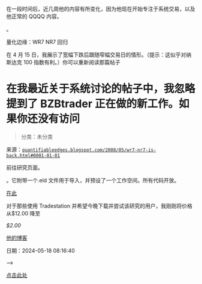 在一段时间后，近几周他的内容有所变化，因为他现在开始专注于系统交易，以及他正常的 QQQQ 内容。

。

量化边缘：WR7 NR7 回归

在 4 月 15 日，我展示了宽幅下跌后跟随窄幅交易日的情形。（提示：这似乎对纳斯达克 100 指数有利。）你可以重新阅读那篇帖子

# 在我最近关于系统讨论的帖子中，我忽略提到了 BZBtrader 正在做的新工作。如果你还没有访问

> 分类：未分类

来源：[`quantifiableedges.blogspot.com/2008/05/wr7-nr7-is-back.html#0001-01-01`](http://quantifiableedges.blogspot.com/2008/05/wr7-nr7-is-back.html#0001-01-01)

前往研究页面。

。它附带一个.eld 文件用于导入，并预设了一个工作空间。所有代码开放。

[在此](http://quantifiableedges.blogspot.com/2008/04/what-happens-when-range-rapidly.html)

对于那些使用 Tradestation 并希望今晚下载并尝试该研究的用户，我刚刚将价格从$12.00 降至

*$2.00*

[他的博客](http://bzbtrader.blogspot.com/)

日期：2024-05-18 08:16:40

-->

[点击此处](http://www.quantifiableedges.com/studies.html)

<!--yml
